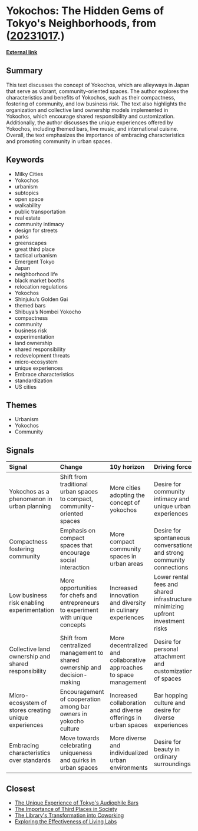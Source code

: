 # __Yokochos: The Hidden Gems of Tokyo's Neighborhoods__, from ([20231017](https://kghosh.substack.com/p/20231017).)

__[External link](https://milkycities.substack.com/p/yokochos-a-perfect-third-place)__



## Summary

This text discusses the concept of Yokochos, which are alleyways in Japan that serve as vibrant, community-oriented spaces. The author explores the characteristics and benefits of Yokochos, such as their compactness, fostering of community, and low business risk. The text also highlights the organization and collective land ownership models implemented in Yokochos, which encourage shared responsibility and customization. Additionally, the author discusses the unique experiences offered by Yokochos, including themed bars, live music, and international cuisine. Overall, the text emphasizes the importance of embracing characteristics and promoting community in urban spaces.

## Keywords

* Milky Cities
* Yokochos
* urbanism
* subtopics
* open space
* walkability
* public transportation
* real estate
* community intimacy
* design for streets
* parks
* greenscapes
* great third place
* tactical urbanism
* Emergent Tokyo
* Japan
* neighborhood life
* black market booths
* relocation regulations
* Yokochos
* Shinjuku’s Golden Gai
* themed bars
* Shibuya’s Nombei Yokocho
* compactness
* community
* business risk
* experimentation
* land ownership
* shared responsibility
* redevelopment threats
* micro-ecosystem
* unique experiences
* Embrace characteristics
* standardization
* US cities

## Themes

* Urbanism
* Yokochos
* Community

## Signals

| Signal                                                | Change                                                                            | 10y horizon                                                         | Driving force                                                                   |
|:------------------------------------------------------|:----------------------------------------------------------------------------------|:--------------------------------------------------------------------|:--------------------------------------------------------------------------------|
| Yokochos as a phenomenon in urban planning            | Shift from traditional urban spaces to compact, community-oriented spaces         | More cities adopting the concept of yokochos                        | Desire for community intimacy and unique urban experiences                      |
| Compactness fostering community                       | Emphasis on compact spaces that encourage social interaction                      | More compact community spaces in urban areas                        | Desire for spontaneous conversations and strong community connections           |
| Low business risk enabling experimentation            | More opportunities for chefs and entrepreneurs to experiment with unique concepts | Increased innovation and diversity in culinary experiences          | Lower rental fees and shared infrastructure minimizing upfront investment risks |
| Collective land ownership and shared responsibility   | Shift from centralized management to shared ownership and decision-making         | More decentralized and collaborative approaches to space management | Desire for personal attachment and customization of spaces                      |
| Micro-ecosystem of stores creating unique experiences | Encouragement of cooperation among bar owners in yokocho culture                  | Increased collaboration and diverse offerings in urban spaces       | Bar hopping culture and desire for diverse experiences                          |
| Embracing characteristics over standards              | Move towards celebrating uniqueness and quirks in urban spaces                    | More diverse and individualized urban environments                  | Desire for beauty in ordinary surroundings                                      |

## Closest

* [The Unique Experience of Tokyo's Audiophile Bars](0505a73ce4b14c86bd62f374ef83abc9)
* [The Importance of Third Places in Society](051862d6b1737346db9bc6157ae893c1)
* [The Library's Transformation into Coworking](a5f42abeedcb79c5dbe8edfd4c3c03f4)
* [Exploring the Effectiveness of Living Labs](21110afd93356cd60bb66cf8f6ffdfdb)